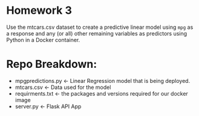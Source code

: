 # Homework 3

Use the mtcars.csv dataset to create a predictive linear model using `mpg` as a response and any (or all) other remaining variables as predictors using Python in a Docker container. 

# Repo Breakdown: 

- mpgpredictions.py <- Linear Regression model that is being deployed.
- mtcars.csv <- Data used for the model
- requirments.txt <- the packages and versions required for our docker image
- server.py <- Flask API App
